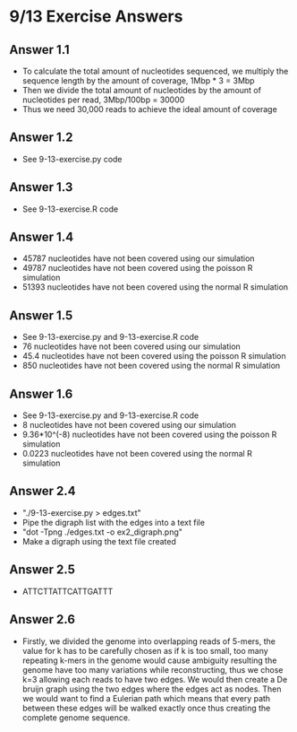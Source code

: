 # 9/13 Exercise Answers 

## Answer 1.1 

- To calculate the total amount of nucleotides sequenced, we multiply the sequence length by the amount of coverage, 1Mbp * 3 = 3Mbp
- Then we divide the total amount of nucleotides by the amount of nucleotides per read, 3Mbp/100bp = 30000
- Thus we need 30,000 reads to achieve the ideal amount of coverage 

## Answer 1.2
- See 9-13-exercise.py code 

## Answer 1.3 
- See 9-13-exercise.R code

## Answer 1.4
- 45787 nucleotides have not been covered using our simulation 
- 49787 nucleotides have not been covered using the poisson R simulation
- 51393 nucleotides have not been covered using the normal R simulation

## Answer 1.5
- See 9-13-exercise.py and 9-13-exercise.R code
- 76 nucleotides have not been covered using our simulation 
- 45.4 nucleotides have not been covered using the poisson R simulation
- 850 nucleotides have not been covered using the normal R simulation

## Answer 1.6
- See 9-13-exercise.py and 9-13-exercise.R code
- 8 nucleotides have not been covered using our simulation 
- 9.36*10^(-8) nucleotides have not been covered using the poisson R simulation
- 0.0223 nucleotides have not been covered using the normal R simulation

## Answer 2.4
- "./9-13-exercise.py > edges.txt"
- Pipe the digraph list with the edges into a text file
- "dot -Tpng ./edges.txt -o ex2_digraph.png"
- Make a digraph using the text file created

## Answer 2.5
- ATTCTTATTCATTGATTT

## Answer 2.6
- Firstly, we divided the genome into overlapping reads of 5-mers, the value for k has to be carefully chosen as if k is too small, too many repeating k-mers in the genome would cause ambiguity resulting the genome have too many variations while reconstructing, thus we chose k=3 allowing each reads to have two edges. We would then create a De bruijn graph using the two edges where the edges act as nodes. Then we would want to find a Eulerian path which means that every path between these edges will be walked exactly once thus creating the complete genome sequence. 